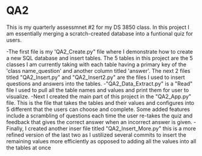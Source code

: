 # QA2
This is my quarterly assessmnet #2 for my DS 3850 class. In this project I am essentially merging a scratch-created database into a funtional quiz for users. 

-The first file is my 'QA2_Create.py" file where I demonstrate how to create a new SQL database and insert tables. The 5 tables in this project are the 5 classes I am currently taking with each table having a primary key of the 'class name_question' and another column titled 'answer'.
The next 2 files titled "QA2_Insert.py" and "QA2_Insert2.py" are the files I used to insert questions and answers into the tables. 
-"QA2_Data_Extract.py" is a "Read" file I used to pull all the table names and values and print them for user to visualize. 
-Next I created the main part of this project in the "QA2_App.py" file. This is the file that takes the tables and their values and configures into 5 different that the users can choose and complete. Some added features include a scrambling of questions each time the user re-takes the quiz and feedback that gives the correct answer when an incorrect answer is given. 
-Finally, I created another inser file titled "QA2_Insert_More.py" this is a more refined version of the last two as I ustilized several commits to insert the remaining values more efficiently as opposed to adding all the values into all the tables at once

